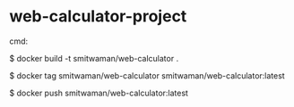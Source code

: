 # web-calculator-project

cmd:

$ docker build -t smitwaman/web-calculator .

$ docker tag smitwaman/web-calculator smitwaman/web-calculator:latest

$ docker push smitwaman/web-calculator:latest

